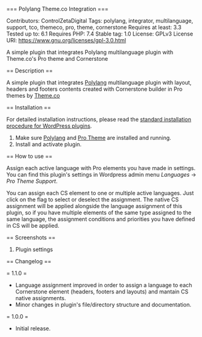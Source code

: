 === Polylang Theme.co Integration ===

Contributors: ControlZetaDigital
Tags: polylang, integrator, multilanguage, support, tco, themeco, pro, theme, cornerstone
Requires at least: 3.3
Tested up to: 6.1
Requires PHP: 7.4
Stable tag: 1.0
License: GPLv3
License URI: https://www.gnu.org/licenses/gpl-3.0.html

A simple plugin that integrates Polylang multilanguage plugin with Theme.co's Pro theme and Cornerstone

== Description ==

A simple plugin that integrates [Polylang](https://polylang.pro/) multilanguage plugin with layout, headers and footers contents created with Cornerstone builder in Pro themes by [Theme.co](https://theme.co/pro)

== Installation ==

For detailed installation instructions, please read the [standard installation procedure for WordPress plugins](https://codex.wordpress.org/Managing_Plugins#Installing_Plugins).

1. Make sure [Polylang](https://polylang.pro/) and [Pro Theme](https://theme.co/pro) are installed and running.
2. Install and activate plugin.

== How to use ==

Assign each active language with Pro elements you have made in settings. You can find this plugin's settings in Wordpress admin menu *Languages* -> *Pro Theme Support*.

You can assign each CS element to one or multiple active languages. Just click on the flag to select or deselect the assignment. The native CS assignment will be applied alongside the language assignment of this plugin, so if you have multiple elements of the same type assigned to the same language, the assignment conditions and priorities you have defined in CS will be applied.

== Screenshots ==

1. Plugin settings

== Changelog ==

= 1.1.0 =
 - Language assignment improved in order to assign a language to each Cornerstone element (headers, footers and layouts) and mantain CS native assignments.
 - Minor changes in plugin's file/directory structure and documentation.

= 1.0.0 =
 - Initial release.
